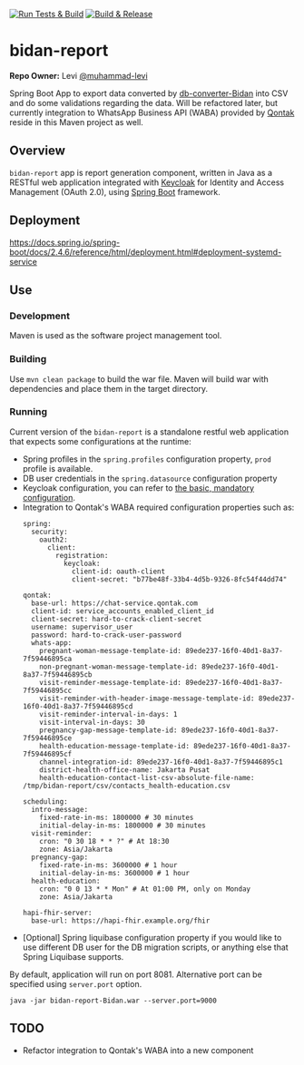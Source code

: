[![Run Tests & Build](https://github.com/sid-indonesia/bidan-report/actions/workflows/build.yml/badge.svg)](https://github.com/sid-indonesia/bidan-report/actions/workflows/build.yml)
[![Build & Release](https://github.com/sid-indonesia/bidan-report/actions/workflows/publish.yml/badge.svg)](https://github.com/sid-indonesia/bidan-report/actions/workflows/publish.yml)

# bidan-report

**Repo Owner:** Levi [@muhammad-levi](https://github.com/muhammad-levi)

Spring Boot App to export data converted by [db-converter-Bidan](https://github.com/sid-indonesia/db-converter/tree/app/bidan) into CSV and do some validations regarding the data. Will be refactored later, but currently integration to WhatsApp Business API (WABA) provided by [Qontak](https://www.qontak.com/id) reside in this Maven project as well.

## Overview

`bidan-report` app is report generation component, written in Java as a RESTful web application integrated with [Keycloak](https://www.keycloak.org) for Identity and Access Management (OAuth 2.0), using [Spring Boot](https://spring.io/projects/spring-boot) framework.

## Deployment
https://docs.spring.io/spring-boot/docs/2.4.6/reference/html/deployment.html#deployment-systemd-service


## Use

### Development

Maven is used as the software project management tool.

### Building

Use `mvn clean package` to build the war file. Maven will build war with dependencies and place them in the target directory.

### Running

Current version of the `bidan-report` is a standalone restful web application that expects some configurations at the runtime:
- Spring profiles in the `spring.profiles` configuration property, `prod` profile is available.
- DB user credentials in the `spring.datasource` configuration property
- Keycloak configuration, you can refer to [the basic, mandatory configuration](https://www.baeldung.com/spring-boot-keycloak#keycloak-config).
- Integration to Qontak's WABA required configuration properties such as: 
  ```
  spring:
    security:
      oauth2:
        client:
          registration:
            keycloak:
              client-id: oauth-client
              client-secret: "b77be48f-33b4-4d5b-9326-8fc54f44dd74"

  qontak:
    base-url: https://chat-service.qontak.com
    client-id: service_accounts_enabled_client_id
    client-secret: hard-to-crack-client-secret
    username: supervisor_user
    password: hard-to-crack-user-password
    whats-app:
      pregnant-woman-message-template-id: 89ede237-16f0-40d1-8a37-7f59446895ca
      non-pregnant-woman-message-template-id: 89ede237-16f0-40d1-8a37-7f59446895cb
      visit-reminder-message-template-id: 89ede237-16f0-40d1-8a37-7f59446895cc
      visit-reminder-with-header-image-message-template-id: 89ede237-16f0-40d1-8a37-7f59446895cd
      visit-reminder-interval-in-days: 1
      visit-interval-in-days: 30
      pregnancy-gap-message-template-id: 89ede237-16f0-40d1-8a37-7f59446895ce
      health-education-message-template-id: 89ede237-16f0-40d1-8a37-7f59446895cf
      channel-integration-id: 89ede237-16f0-40d1-8a37-7f59446895c1
      district-health-office-name: Jakarta Pusat
      health-education-contact-list-csv-absolute-file-name: /tmp/bidan-report/csv/contacts_health-education.csv

  scheduling:
    intro-message:
      fixed-rate-in-ms: 1800000 # 30 minutes
      initial-delay-in-ms: 1800000 # 30 minutes
    visit-reminder:
      cron: "0 30 18 * * ?" # At 18:30
      zone: Asia/Jakarta
    pregnancy-gap:
      fixed-rate-in-ms: 3600000 # 1 hour
      initial-delay-in-ms: 3600000 # 1 hour
    health-education:
      cron: "0 0 13 * * Mon" # At 01:00 PM, only on Monday
      zone: Asia/Jakarta

  hapi-fhir-server:
    base-url: https://hapi-fhir.example.org/fhir
  ```
- [Optional] Spring liquibase configuration property if you would like to use different DB user for the DB migration scripts, or anything else that Spring Liquibase supports.

By default, application will run on port 8081. Alternative port can be specified using `server.port` option.

`java -jar bidan-report-Bidan.war --server.port=9000`

## TODO

- Refactor integration to Qontak's WABA into a new component
